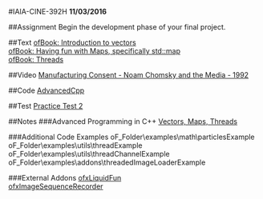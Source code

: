 #IAIA-CINE-392H
**11/03/2016**

##Assignment
Begin the development phase of your final project.

##Text
[ofBook: Introduction to vectors](http://openframeworks.cc/ofBook/chapters/stl_vector.html)  
[ofBook: Having fun with Maps, specifically std::map](http://openframeworks.cc/ofBook/chapters/stl_map.html)  
[ofBook: Threads](http://openframeworks.cc/ofBook/chapters/threads.html)

##Video
[Manufacturing Consent - Noam Chomsky and the Media - 1992](https://www.youtube.com/watch?v=YHa6NflkW3Y)

##Code
[AdvancedCpp](../c++/028_AdvancedCpp)

##Test
[Practice Test 2](https://goo.gl/7h5Cts)

##Notes
###Advanced Programming in C++
[Vectors, Maps, Threads](https://goo.gl/grGcIg)

###Additional Code Examples
oF_Folder\examples\math\particlesExample  
oF_Folder\examples\utils\threadExample  
oF_Folder\examples\utils\threadChannelExample  
oF_Folder\examples\addons\threadedImageLoaderExample  

###External Addons
[ofxLiquidFun](https://github.com/tado/ofxLiquidFun)  
[ofxImageSequenceRecorder](https://github.com/atduskgreg/ofxImageSequenceRecorder)